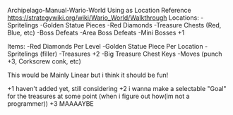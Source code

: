  Archipelago-Manual-Wario-World
 Using as Location Reference https://strategywiki.org/wiki/Wario_World/Walkthrough
Locations:
-Spritelings
-Golden Statue Pieces
-Red Diamonds
-Treasure Chests (Red, Blue, etc)
-Boss Defeats
-Area Boss Defeats
-Mini Bosses +1

Items:
-Red Diamonds Per Level
-Golden Statue Piece Per Location
-Spritelings (filler)
-Treasures +2 
-Big Treasure Chest Keys
-Moves (punch +3, Corkscrew conk, etc)

This would be Mainly Linear but i think it should be fun!

+1 haven't added yet, still considering
+2 i wanna make a selectable "Goal" for the treasures at some point (when i figure out how(im not a programmer))
+3 MAAAAYBE 
